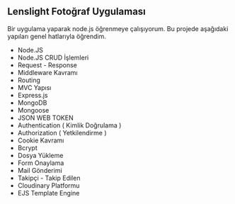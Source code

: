 ## Lenslight Fotoğraf Uygulaması

Bir uygulama yaparak node.js öğrenmeye çalışıyorum. Bu projede aşağıdaki yapıları genel hatlarıyla öğrendim.

- Node.JS
- Node.JS CRUD İşlemleri
- Request - Response
- Middleware Kavramı
- Routing
- MVC Yapısı
- Express.js
- MongoDB
- Mongoose
- JSON WEB TOKEN
- Authentication ( Kimlik Doğrulama )
- Authorization ( Yetkilendirme )
- Cookie Kavramı
- Bcrypt
- Dosya Yükleme
- Form Onaylama
- Mail Gönderimi
- Takipçi - Takip Edilen
- Cloudinary Platformu
- EJS Template Engine
